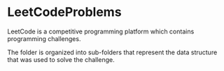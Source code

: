 # LeetCodeProblems

LeetCode is a competitive programming platform which contains programming challenges. 

The folder is organized into sub-folders that represent the data structure that was used to solve the challenge.
